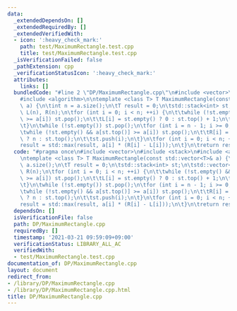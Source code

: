 ```yaml
---
data:
  _extendedDependsOn: []
  _extendedRequiredBy: []
  _extendedVerifiedWith:
  - icon: ':heavy_check_mark:'
    path: test/MaximumRectangle.test.cpp
    title: test/MaximumRectangle.test.cpp
  _isVerificationFailed: false
  _pathExtension: cpp
  _verificationStatusIcon: ':heavy_check_mark:'
  attributes:
    links: []
  bundledCode: "#line 2 \"DP/MaximumRectangle.cpp\"\n#include <vector>\n#include <stack>\n\
    #include <algorithm>\n\ntemplate <class T> T MaximumRectangle(const std::vector<T>&\
    \ a) {\n\tint n = a.size();\n\tT result = 0;\n\tstd::stack<int> st;\n\tstd::vector<int>\
    \ L(n), R(n);\n\tfor (int i = 0; i < n; ++i) {\n\t\twhile (!st.empty() && a[st.top()]\
    \ >= a[i]) st.pop();\n\t\tL[i] = st.empty() ? 0 : st.top() + 1;\n\t\tst.push(i);\n\
    \t}\n\twhile (!st.empty()) st.pop();\n\tfor (int i = n - 1; i >= 0; --i) {\n\t\
    \twhile (!st.empty() && a[st.top()] >= a[i]) st.pop();\n\t\tR[i] = st.empty()\
    \ ? n : st.top();\n\t\tst.push(i);\n\t}\n\tfor (int i = 0; i < n; ++i) {\n\t\t\
    result = std::max(result, a[i] * (R[i] - L[i]));\n\t}\n\treturn result;\n}\n"
  code: "#pragma once\n#include <vector>\n#include <stack>\n#include <algorithm>\n\
    \ntemplate <class T> T MaximumRectangle(const std::vector<T>& a) {\n\tint n =\
    \ a.size();\n\tT result = 0;\n\tstd::stack<int> st;\n\tstd::vector<int> L(n),\
    \ R(n);\n\tfor (int i = 0; i < n; ++i) {\n\t\twhile (!st.empty() && a[st.top()]\
    \ >= a[i]) st.pop();\n\t\tL[i] = st.empty() ? 0 : st.top() + 1;\n\t\tst.push(i);\n\
    \t}\n\twhile (!st.empty()) st.pop();\n\tfor (int i = n - 1; i >= 0; --i) {\n\t\
    \twhile (!st.empty() && a[st.top()] >= a[i]) st.pop();\n\t\tR[i] = st.empty()\
    \ ? n : st.top();\n\t\tst.push(i);\n\t}\n\tfor (int i = 0; i < n; ++i) {\n\t\t\
    result = std::max(result, a[i] * (R[i] - L[i]));\n\t}\n\treturn result;\n}\n"
  dependsOn: []
  isVerificationFile: false
  path: DP/MaximumRectangle.cpp
  requiredBy: []
  timestamp: '2021-03-21 09:59:09+09:00'
  verificationStatus: LIBRARY_ALL_AC
  verifiedWith:
  - test/MaximumRectangle.test.cpp
documentation_of: DP/MaximumRectangle.cpp
layout: document
redirect_from:
- /library/DP/MaximumRectangle.cpp
- /library/DP/MaximumRectangle.cpp.html
title: DP/MaximumRectangle.cpp
---
```

